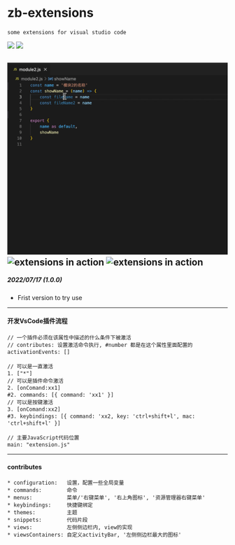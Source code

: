 # zb-extensions

```
some extensions for visual studio code
```
[![](https://vsmarketplacebadge.apphb.com/version/hollowtree.vue-snippets.svg)](https://marketplace.visualstudio.com/items?itemName=zhubo.zb-extensions)
[![](https://vsmarketplacebadge.apphb.com/installs/hollowtree.vue-snippets.svg)](https://marketplace.visualstudio.com/items?itemName=zhubo.zb-extensions)

![extensions in action](resources/showLog.gif)
![extensions in action](resources/clearLog.gif)
![extensions in action](resources/serial.gif)
--------------------------------------

##### 2022/07/17 (1.0.0)
* Frist version to try use

--------------------------------------
#### 开发VsCode插件流程 ####
```
// 一个插件必须在该属性中描述的什么条件下被激活
// contributes: 设置激活命令执行, #number 都是在这个属性里面配置的
activationEvents: []

// 可以是一直激活
1. ["*"]
// 可以是插件命令激活
2. [onComand:xx1]
#2. commands: [{ command: 'xx1' }]
// 可以是按键激活
3. [onComand:xx2]
#3. keybindings: [{ command: 'xx2, key: 'ctrl+shift+l', mac: 'ctrl+shift+l' }]

// 主要JavaScript代码位置
main: "extension.js"
```

--------------------------------------
#### contributes ####
```
* configuration:   设置，配置一些全局变量
* commands:        命令
* menus:           菜单/'右键菜单', '右上角图标', '资源管理器右键菜单'
* keybindings:     快捷键绑定
* themes:          主题
* snippets:        代码片段
* views:           左侧侧边栏内, view的实现
* viewsContainers: 自定义activityBar, '左侧侧边栏最大的图标'
```
